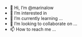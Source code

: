 - 👋 Hi, I’m @marinalow
- 👀 I’m interested in
- 🌱 I’m currently learning ...
- 💞️ I’m looking to collaborate on ...
- 📫 How to reach me ...

<!---
marinalow/marinalow is a ✨ special ✨ repository because its `README.md` (this file) appears on your GitHub profile.
You can click the Preview link to take a look at your changes.
--->
